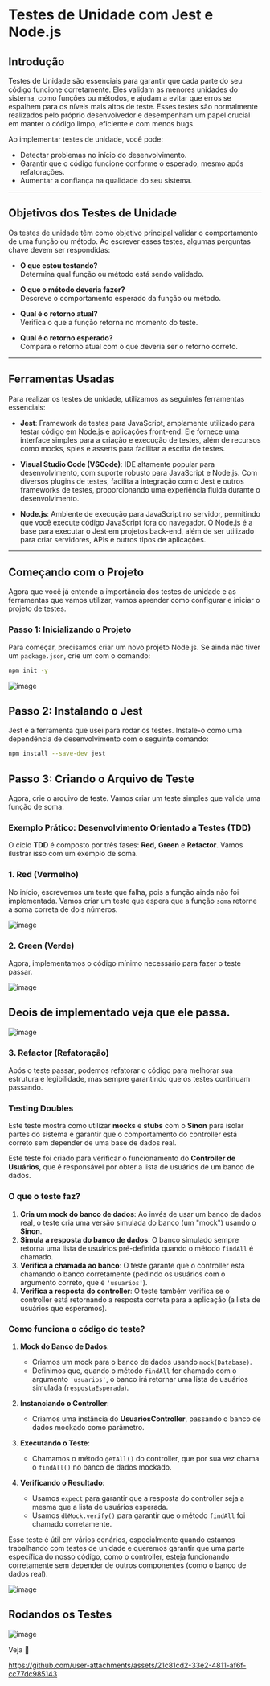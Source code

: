 
# Testes de Unidade com Jest e Node.js

## Introdução

Testes de Unidade são essenciais para garantir que cada parte do seu código funcione corretamente. Eles validam as menores unidades do sistema, como funções ou métodos, e ajudam a evitar que erros se espalhem para os níveis mais altos de teste. Esses testes são normalmente realizados pelo próprio desenvolvedor e desempenham um papel crucial em manter o código limpo, eficiente e com menos bugs.

Ao implementar testes de unidade, você pode:

- Detectar problemas no início do desenvolvimento.
- Garantir que o código funcione conforme o esperado, mesmo após refatorações.
- Aumentar a confiança na qualidade do seu sistema.

---

## Objetivos dos Testes de Unidade

Os testes de unidade têm como objetivo principal validar o comportamento de uma função ou método. Ao escrever esses testes, algumas perguntas chave devem ser respondidas:

- **O que estou testando?**  
  Determina qual função ou método está sendo validado.
  
- **O que o método deveria fazer?**  
  Descreve o comportamento esperado da função ou método.

- **Qual é o retorno atual?**  
  Verifica o que a função retorna no momento do teste.

- **Qual é o retorno esperado?**  
  Compara o retorno atual com o que deveria ser o retorno correto.

---

## Ferramentas Usadas

Para realizar os testes de unidade, utilizamos as seguintes ferramentas essenciais:

- **Jest**: Framework de testes para JavaScript, amplamente utilizado para testar código em Node.js e aplicações front-end. Ele fornece uma interface simples para a criação e execução de testes, além de recursos como mocks, spies e asserts para facilitar a escrita de testes.
  
- **Visual Studio Code (VSCode)**: IDE altamente popular para desenvolvimento, com suporte robusto para JavaScript e Node.js. Com diversos plugins de testes, facilita a integração com o Jest e outros frameworks de testes, proporcionando uma experiência fluida durante o desenvolvimento.

- **Node.js**: Ambiente de execução para JavaScript no servidor, permitindo que você execute código JavaScript fora do navegador. O Node.js é a base para executar o Jest em projetos back-end, além de ser utilizado para criar servidores, APIs e outros tipos de aplicações.

---

## Começando com o Projeto

Agora que você já entende a importância dos testes de unidade e as ferramentas que vamos utilizar, vamos aprender como configurar e iniciar o projeto de testes.

### Passo 1: Inicializando o Projeto

Para começar, precisamos criar um novo projeto Node.js. Se ainda não tiver um `package.json`, crie um com o comando:

```bash
npm init -y
```
![image](https://github.com/user-attachments/assets/e4006e92-0b21-4d86-84a1-e68cea548942)

## Passo 2: Instalando o Jest

Jest é a ferramenta que usei para rodar os testes. Instale-o como uma dependência de desenvolvimento com o seguinte comando:

```bash
npm install --save-dev jest
```
## Passo 3: Criando o Arquivo de Teste

Agora, crie o arquivo de teste. Vamos criar um teste simples que valida uma função de soma.

### Exemplo Prático: Desenvolvimento Orientado a Testes (TDD)

O ciclo **TDD** é composto por três fases: **Red**, **Green** e **Refactor**. Vamos ilustrar isso com um exemplo de soma.

### 1. Red (Vermelho)

No início, escrevemos um teste que falha, pois a função ainda não foi implementada. Vamos criar um teste que espera que a função `soma` retorne a soma correta de dois números.

![image](https://github.com/user-attachments/assets/b8e5569e-3190-4885-8966-d13e9325a027)

### 2. Green (Verde)
Agora, implementamos o código mínimo necessário para fazer o teste passar.


![image](https://github.com/user-attachments/assets/cc9dbb7a-4473-4b2d-9508-126c6a31c423)

## Deois de implementado veja que ele passa.
![image](https://github.com/user-attachments/assets/f417d4ed-4ab6-40c9-9ac6-96e5d45c3212)


### 3. Refactor (Refatoração)
Após o teste passar, podemos refatorar o código para melhorar sua estrutura e legibilidade, mas sempre garantindo que os testes continuam passando.


### Testing Doubles

Este teste mostra como utilizar **mocks** e **stubs** com o **Sinon** para isolar partes do sistema e garantir que o comportamento do controller está correto sem depender de uma base de dados real.

Este teste foi criado para verificar o funcionamento do **Controller de Usuários**, que é responsável por obter a lista de usuários de um banco de dados.

### O que o teste faz?

1. **Cria um mock do banco de dados**: Ao invés de usar um banco de dados real, o teste cria uma versão simulada do banco (um "mock") usando o **Sinon**.
2. **Simula a resposta do banco de dados**: O banco simulado sempre retorna uma lista de usuários pré-definida quando o método `findAll` é chamado.
3. **Verifica a chamada ao banco**: O teste garante que o controller está chamando o banco corretamente (pedindo os usuários com o argumento correto, que é `'usuarios'`).
4. **Verifica a resposta do controller**: O teste também verifica se o controller está retornando a resposta correta para a aplicação (a lista de usuários que esperamos).

### Como funciona o código do teste?

1. **Mock do Banco de Dados**:
   - Criamos um mock para o banco de dados usando `mock(Database)`.
   - Definimos que, quando o método `findAll` for chamado com o argumento `'usuarios'`, o banco irá retornar uma lista de usuários simulada (`respostaEsperada`).

2. **Instanciando o Controller**:
   - Criamos uma instância do **UsuariosController**, passando o banco de dados mockado como parâmetro.

3. **Executando o Teste**:
   - Chamamos o método `getAll()` do controller, que por sua vez chama o `findAll()` no banco de dados mockado.

4. **Verificando o Resultado**:
   - Usamos `expect` para garantir que a resposta do controller seja a mesma que a lista de usuários esperada.
   - Usamos `dbMock.verify()` para garantir que o método `findAll` foi chamado corretamente.

Esse teste é útil em vários cenários, especialmente quando estamos trabalhando com testes de unidade e queremos garantir que uma parte específica do nosso código, como o controller, esteja funcionando corretamente sem depender de outros componentes (como o banco de dados real).

![image](https://github.com/user-attachments/assets/836c6395-af3d-406b-b4ee-0f8d0dcab88b)

## Rodandos os Testes 
![image](https://github.com/user-attachments/assets/c40ee00c-b6d4-46cc-89bb-70b895418a69)


Veja 🍿





https://github.com/user-attachments/assets/21c81cd2-33e2-4811-af6f-cc77dc985143






